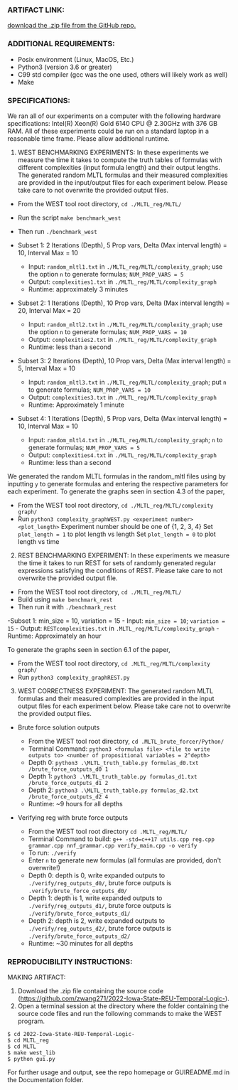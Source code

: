 ### ARTIFACT LINK:
[download the .zip file from the GitHub repo.](https://github.com/zwang271/2022-Iowa-State-REU-Temporal-Logic-)

### ADDITIONAL REQUIREMENTS:
- Posix environment (Linux, MacOS, Etc.)
- Python3 (version 3.6 or greater)
- C99 std compiler (gcc was the one used, others will likely work as well)
- Make

### SPECIFICATIONS:
We ran all of our experiments on a computer with the following hardware specifications: Intel(R) Xeon(R) Gold 6140 CPU @ 2.30GHz with 376 GB RAM.
All of these experiments could be run on a standard laptop in a reasonable time frame. Please allow additional runtime.

1. WEST BENCHMARKING EXPERIMENTS: 
In these experiments we measure the time it takes to compute the truth tables of formulas with different complexities (input formula length) and their output lengths. The generated random MLTL formulas and their measured complexities are provided in the input/output files for each experiment below. Please take care to not overwrite the provided output files.
  - From the WEST tool root directory, `cd ./MLTL_reg/MLTL/`
  - Run the script `make benchmark_west`
  - Then run `./benchmark_west`
  
  - Subset 1: 2 Iterations (Depth), 5 Prop vars, Delta (Max interval length) = 10, Interval Max = 10
	- Input: `random_mltl1.txt` in `./MLTL_reg/MLTL/complexity_graph`; use the option `n` to generate formulas;
	`NUM_PROP_VARS = 5`
	- Output: `complexities1.txt` in `./MLTL_reg/MLTL/complexity_graph`
	- Runtime: approximately 3 minutes

  - Subset 2: 1 Iterations (Depth), 10 Prop vars, Delta (Max interval length) = 20, Interval Max = 20
	- Input: `random_mltl2.txt` in `./MLTL_reg/MLTL/complexity_graph`; use the option `n` to generate formulas;
	`NUM_PROP_VARS = 10`
	- Output: `complexities2.txt` in `./MLTL_reg/MLTL/complexity_graph`
	- Runtime: less than a second

  - Subset 3: 2 Iterations (Depth), 10 Prop vars, Delta (Max interval length) = 5, Interval Max = 10
	- Input: `random_mltl3.txt` in `./MLTL_reg/MLTL/complexity_graph`; put `n` to generate formulas;
	`NUM_PROP_VARS = 10`
	- Output: `complexities3.txt` in `./MLTL_reg/MLTL/complexity_graph`
	- Runtime: Approximately 1 minute

  - Subset 4: 1 Iterations (Depth), 5 Prop vars, Delta (Max interval length) = 10, Interval Max = 10
	- Input: `random_mltl4.txt` in `./MLTL_reg/MLTL/complexity_graph`; `n` to generate formulas;
	`NUM_PROP_VARS = 5`
	- Output: `complexities4.txt` in `./MLTL_reg/MLTL/complexity_graph`
	- Runtime: less than a second

  We generated the random MLTL formulas in the random_mltl files using by inputting `y` to generate
  formulas and entering the respective parameters for each experiment. To generate the graphs seen in
  section 4.3 of the paper, 
  - From the WEST tool root directory, `cd ./MLTL_reg/MLTL/complexity graph/`
  - Run `python3 complexity_graphWEST.py <experiment number> <plot_length>`
  Experiment number should be one of {1, 2, 3, 4}
  Set `plot_length = 1` to plot length vs length
  Set `plot_length = 0` to plot length vs time
 
2. REST BENCHMARKING EXPERIMENT:
 In these experiments we measure the time it takes to run REST for sets of randomly generated regular expressions satisfying the conditions of REST. Please take care to not overwrite the provided output file.
  - From the WEST tool root directory, `cd ./MLTL_reg/MLTL/`
  - Build using `make benchmark_rest`
  - Then run it with `./benchmark_rest`
  
  -Subset 1: min_size = 10, variation = 15
 	- Input: `min_size = 10`; `variation = 15`
	- Output: `RESTcomplexities.txt` in `.MLTL_reg/MLTL/complexity_graph`
	- Runtime: Approximately an hour
	
 To generate the graphs seen in section 6.1 of the paper, 
  - From the WEST tool root directory, `cd .MLTL_reg/MLTL/complexity graph/`
  - Run `python3 complexity_graphREST.py`

3. WEST CORRECTNESS EXPERIMENT: 
  The generated random MLTL formulas and their measured complexities are provided in the input
  output files for each experiment below. Please take care not to overwrite the provided output files.

  - Brute force solution outputs
  	- From the WEST tool root directory, `cd .MLTL_brute_forcer/Python/`
	- Terminal Command: `python3 <formulas file> <file to write outputs to> <number of propositional
	variables = 2^depth>`
	- Depth 0: `python3 .\MLTL_truth_table.py formulas_d0.txt /brute_force_outputs_d0 1`
	- Depth 1: `python3 .\MLTL_truth_table.py formulas_d1.txt /brute_force_outputs_d1 2`
	- Depth 2: `python3 .\MLTL_truth_table.py formulas_d2.txt /brute_force_outputs_d2 4`
	- Runtime: ~9 hours for all depths

  - Verifying reg with brute force outputs
	- From the WEST tool root directory `cd .MLTL_reg/MLTL/`
	- Terminal Command to build: `g++ -std=c++17 utils.cpp reg.cpp grammar.cpp nnf_grammar.cpp
	verify_main.cpp -o verify`
	- To run: `./verify`
	- Enter `n` to generate new formulas (all formulas are provided, don't overwrite!)
	- Depth 0: depth is 0, write expanded outputs to `./verify/reg_outputs_d0/`, brute force outputs is
	`.verify/brute_force_outputs_d0/`
	- Depth 1: depth is 1, write expanded outputs to `./verify/reg_outputs_d1/`, brute force outputs is 
	`./verify/brute_force_outputs_d1/`
	- Depth 2: depth is 2, write expanded outputs to `./verify/reg_outputs_d2/`, brute force outputs is 
	`./verify/brute_force_outputs_d2/`
	- Runtime: ~30 minutes for all depths
	


### REPRODUCIBILITY INSTRUCTIONS:

MAKING ARTIFACT:
  1. Download the .zip file containing the source code (https://github.com/zwang271/2022-Iowa-State-REU-Temporal-Logic-).
  2. Open a terminal session at the directory where the folder containing the source code files 
  and run the following commands to make the WEST program.
  ```
  $ cd 2022-Iowa-State-REU-Temporal-Logic-
  $ cd MLTL_reg
  $ cd MLTL
  $ make west_lib
  $ python gui.py
  ```
  For further usage and output, see the repo homepage or GUIREADME.md in the Documentation folder.
